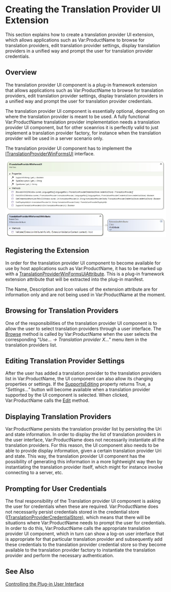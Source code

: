 Creating the Translation Provider UI Extension
=====
This section explains how to create a translation provider UI extension, which allows applications such as Var:ProductName to browse for translation providers, edit translation provider settings, display translation providers in a unified way and prompt the user for translation provider credentials.

Overview
----
The translation provider UI component is a plug-in framework extension that allows applications such as Var:ProductName to browse for translation providers, edit translation provider settings, display translation providers in a unified way and prompt the user for translation provider credentials.

The translation provider UI component is essentially optional, depending on where the translation provider is meant to be used. A fully functional Var:ProductName translation provider implementation needs a translation provider UI component, but for other sceanrios it is perfectly valid to just implement a translation provider factory, for instance when the translation provider will be used in a server scenario only.

The translation provider UI component has to implement the [ITranslationProviderWinFormsUI](../../api/translationmemory/Sdl.LanguagePlatform.TranslationMemoryApi.ITranslationProviderWinFormsUI.yml) interface.


<img style="display:block; " src="images/cd-TranslationProviderWinFormsUI.jpg"/>

Registering the Extension
---
In order for the translation provider UI component to become available for use by host applications such as Var:ProductName, it has to be marked up with a [TranslationProviderWinFormsUiAttribute](../../api/translationmemory/Sdl.LanguagePlatform.TranslationMemoryApi.TranslationProviderWinFormsUiAttribute.yml). This is a plug-in framework extension attribute that will be extracted into the plug-in manifest.

The Name, Description and Icon values of the extension attribute are for information only and are not being used in Var:ProductName at the moment.

Browsing for Translation Providers
----
One of the responsibilities of the translation provider UI component is to allow the user to select translation providers through a user interface. The [Browse](../../api/translationmemory/Sdl.LanguagePlatform.TranslationMemoryApi.ITranslationProviderWinFormsUI.yml#Sdl_LanguagePlatform_TranslationMemoryApi_ITranslationProviderWinFormsUI_Browse_System_Windows_Forms_IWin32Window_Sdl_LanguagePlatform_Core_LanguagePair___Sdl_LanguagePlatform_TranslationMemoryApi_ITranslationProviderCredentialStore_) method is called by Var:ProductName when the user selects the corresponding *"Use... -> Translation provider X..."* menu item in the translation providers list.

Editing Translation Provider Settings
----
After the user has added a translation provider to the translation providers list in Var:ProductName, the UI component can also allow its changing properties or settings. If the [SupportsEditing](../../api/translationmemory/Sdl.LanguagePlatform.TranslationMemoryApi.ITranslationProviderWinFormsUI.yml#Sdl_LanguagePlatform_TranslationMemoryApi_ITranslationProviderWinFormsUI_SupportsEditing) property returns True, a *"Settings..."* button will become available when a translation provider supported by the UI component is selected. When clicked, Var:ProductName calls the [Edit](../../api/translationmemory/Sdl.LanguagePlatform.TranslationMemoryApi.ITranslationProviderWinFormsUI.yml#Sdl_LanguagePlatform_TranslationMemoryApi_ITranslationProviderWinFormsUI_Edit_System_Windows_Forms_IWin32Window_Sdl_LanguagePlatform_TranslationMemoryApi_ITranslationProvider_Sdl_LanguagePlatform_Core_LanguagePair___Sdl_LanguagePlatform_TranslationMemoryApi_ITranslationProviderCredentialStore_) method.

Displaying Translation Providers
----
Var:ProductName persists the translation provider list by persisting the Uri and state information. In order to display the list of translation providers in the user interface, Var:ProductName does not necessarily instantiate all the translation providers. For this reason, the UI component also needs to be able to provide display information, given a certain translation provider Uri and state. This way, the translation provider UI component has the possibility of generating this information in a more lightweight way then by instantiating the translation provider itself, which might for instance involve connecting to a server, etc.

Prompting for User Credentials
-----
The final responsibility of the Translation provider UI component is asking the user for credentials when these are required. Var:ProductName does not necessarily persist credentials stored in the credential store ([ITranslationProviderCredentialStore](../../api/translationmemory/Sdl.LanguagePlatform.TranslationMemoryApi.ITranslationProviderCredentialStore.yml)), which means that there will be situations where Var:ProductName needs to prompt the user for credentials. In order to do this,  Var:ProductName calls the appropriate translation provider UI component, which in turn can show a log-on user interface that is appropriate for that particular translation provider and subsequently add these credentials to the translation provider credential store so they become available to the translation provider factory to instantiate the translation provider and perform the necessary authentication.

See Also
-------------
[Controlling the Plug-in User Interface](controlling_the_plugin_user_interface.md)
